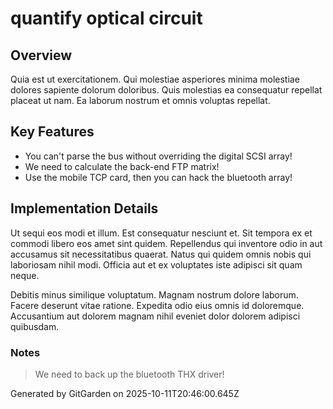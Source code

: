 # quantify optical circuit

## Overview
Quia est ut exercitationem. Qui molestiae asperiores minima molestiae dolores sapiente dolorum doloribus. Quis molestias ea consequatur repellat placeat ut nam. Ea laborum nostrum et omnis voluptas repellat.

## Key Features
- You can't parse the bus without overriding the digital SCSI array!
- We need to calculate the back-end FTP matrix!
- Use the mobile TCP card, then you can hack the bluetooth array!

## Implementation Details
Ut sequi eos modi et illum. Est consequatur nesciunt et. Sit tempora ex et commodi libero eos amet sint quidem. Repellendus qui inventore odio in aut accusamus sit necessitatibus quaerat. Natus qui quidem omnis nobis qui laboriosam nihil modi. Officia aut et ex voluptates iste adipisci sit quam neque.
 Debitis minus similique voluptatum. Magnam nostrum dolore laborum. Facere deserunt vitae ratione. Expedita odio eius omnis id doloremque. Accusantium aut dolorem magnam nihil eveniet dolor dolorem adipisci quibusdam.

### Notes
> We need to back up the bluetooth THX driver!

Generated by GitGarden on 2025-10-11T20:46:00.645Z